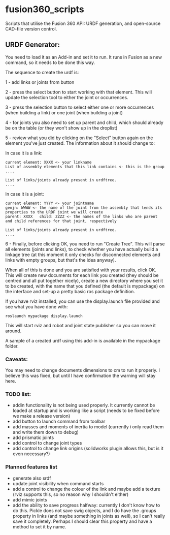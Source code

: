# fusion360_scripts

Scripts that utilise the Fusion 360 API: URDF generation, and open-source CAD-file version control.


## URDF Generator:

You need to load it as an Add-in and set it to run. It runs in Fusion as a new command, so it needs to be done this way.

The sequence to create the urdf is: 

1 - add links or joints from button

2 - press the select button to start working with that element. This will update the selection tool to either the joint or occurrences. 

3 - press the selection button to select either one or more occurrences (when building a link) or one joint (when building a joint)

4 - for joints you also need to set up parent and child, which should already be on the table (or they won't show up in the droplist)

5 - review what you did by clicking on the "Select" button again on the element you've just created. The information about it should change to:

In case it is a link:

    current element: XXXX <- your linkname 
    List of assembly elements that this link contains <- this is the group 
    .... 
 
    List of links/joints already present in urdftree. 
    ....
 
 
In case it is a joint:

    current element: YYYY <- your jointname 
    genjn: WWWW <- the name of the joint from the assembly that lends its properties to the URDF joint we will create 
    parent: XXXX   child: ZZZZ <- the names of the links who are parent and child references for that joint, respectively 

    List of links/joints already present in urdftree. 
    ....
 
 
6 - Finally, before clicking OK, you need to run "Create Tree". This will parse all elements (joints and links), to check whether you have actually build a linkage tree (at this moment it only checks for disconnected elements and links with empty groups, but that's the idea anyway).

When all of this is done and you are satisfied with your results, click OK. This will create new documents for each link you created (they should be centred and all put together nicely), create a new directory where you set it to be created, with the name that you defined (the default is mypackage) on the interface and set-up a pretty basic ros package definition. 

If you have rviz installed, you can use the display.launch file provided and see what you have done with:

    roslaunch mypackage display.launch
    
This will start rviz and robot and joint state publisher so you can move it around. 

A sample of a created urdf using this add-in is available in the mypackage folder. 

### Caveats:

You may need to change documents dimensions to cm to run it properly. I believe this was fixed, but until I have confirmation the warning will stay here.


### TODO list:

- addin functionality is not being used properly. It currently cannot be loaded at startup and is working like a script (needs to be fixed before we make a release version)
- add button to launch command from toolbar
- add masses and moments of inertia to model (currently i only read them and write them down to debug)
- add prismatic joints
- add control to change joint types
- add control to change link origins (solidworks plugin allows this, but is it even necessary?)

### Planned features list

- generate also srdf
- update joint visibility when command starts
- add a control to change the colour of the link and maybe add a texture (rviz supports this, so no reason why I shouldn't either)
- add mimic joints 
- add the ability to save progress halfway: currently I don't know how to do this. Pickle does not save swig objects, and I do have the .groups property in links (and maybe something in joints as well), so I can't really save it completely. Perhaps I should clear this property and have a method to set it by name. 
